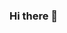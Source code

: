 ### Hi there 👋

<!--
**Dhruv-Darji/Dhruv-Darji** is a ✨ _special_ ✨ repository because its `README.md` (this file) appears on your GitHub profile.

Here are some ideas to get you started:

- 🔭 I’m currently working on Consultancy.
- 🌱 I’m currently learning Javascript.
- 👯 I’m looking to collaborate on Opersource projects.
- 💬 Ask me about Web Development.
- 📫 You can reach me at darjidhruv127@gmail.com 

My Experties in programming languages.
[Programming Language](#programming-language)
<div>
<img src="https://github.com/devicons/devicon/blob/master/icons/c/c-original.svg" title="c" alt="c" width="40" height="40"/>&nbsp;
</div>
